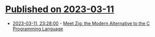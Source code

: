 # [Published on 2023-03-11](index.md)

* [2023-03-11, 23:28:00](https://developers.slashdot.org/story/23/03/11/2326237/meet-zig-the-modern-alternative-to-the-c-programming-language?utm_source=rss1.0mainlinkanon&utm_medium=feed) - [Meet Zig: the Modern Alternative to the C Programming Language](https://developers.slashdot.org/story/23/03/11/2326237/meet-zig-the-modern-alternative-to-the-c-programming-language?utm_source=rss1.0mainlinkanon&utm_medium=feed)
